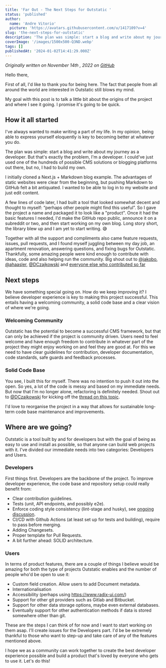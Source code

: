 ```yaml
---
title: 'Far Out - The Next Steps for Outstatic '
status: 'published'
author:
  name: 'Andre Vitorio'
  picture: 'https://avatars.githubusercontent.com/u/1417109?v=4'
slug: 'the-next-steps-for-outstatic'
description: 'The plan was simple: start a blog and write about my journey as a developer. But that''s exactly the problem, I''m a developer. '
coverImage: '/images/1500x500-Q3ND.webp'
tags: []
publishedAt: '2024-01-02T14:41:29.000Z'
---
```


*Originally written on November 14th , 2022 on [GitHub](https://github.com/avitorio/outstatic/discussions/56)*

Hello there,

First of all, I'd like to thank you for being here. The fact that people from all around the world are interested in Outstatic still blows my mind.

My goal with this post is to talk a little bit about the origins of the project and where I see it going. I promise it's going to be quick.

## How it all started

I've always wanted to make writing a part of my life. In my opinion, being able to express yourself eloquently is key to becoming better at whatever you do.

The plan was simple: start a blog and write about my journey as a developer. But that's exactly the problem, I'm a developer. I could've just used one of the hundreds of possible CMS solutions or blogging platforms out there, but no, I had to build my own.

I initially cloned a Next.js + Markdown blog example. The advantages of static websites were clear from the beginning, but pushing Markdown to GitHub felt a bit antiquated. I wanted to be able to log in to my website and just edit content.

A few lines of code later, I had built a tool that looked somewhat decent and thought to myself: “perhaps other people might find this useful”. So I gave the project a name and packaged it to look like a "product". Once it had the basic features I needed, I'd make the GitHub repo public, announce it on a subreddit or two, and then start working on my own blog. Long story short, the library blew up and I am yet to start writing. 😅

Together with all the support and compliments also came feature requests, issues, pull requests, and I found myself juggling between my day job, an apartment renovation, answering questions, and fixing bugs for Outstatic. Thankfully, some amazing people were kind enough to contribute with ideas, code and also helping run the community. Big shout out to [@jakobo](https://github.com/jakobo), [@ahaasler](https://github.com/ahaasler), [@DCzajkowski](https://github.com/DCzajkowski) and [everyone else who contributed so far](https://github.com/avitorio/outstatic/graphs/contributors)

## Next steps

We have something special going on. How do we keep improving it? I believe developer experience is key to making this project successful. This entails having a welcoming community, a solid code base and a clear vision of where we're going.

### Welcoming Community

Outstatic has the potential to become a successful CMS framework, but that can only be achieved if the project is community driven. Users need to feel welcome and have enough freedom to contribute in whatever part of the project they might enjoy working on and feel they are good at. For this we need to have clear guidelines for contribution, developer documentation, code standards, safe guards and feedback processes.

### Solid Code Base

You see, I built this for myself. There was no intention to push it out into the open. So yes, a lot of the code is messy and based on my immediate needs. But now that I'm no longer alone, refactoring is definitely needed. Shout out to [@DCzajkowski](https://github.com/DCzajkowski) for kicking off the [thread on this topic](https://github.com/avitorio/outstatic/discussions/54).

I'd love to reorganise the project in a way that allows for sustainable long-term code base maintenance and improvements.

## Where are we going?

Outstatic is a tool built by and for developers but with the goal of being as easy to use and install as possible, so that anyone can build web projects with it. I've divided our immediate needs into two categories: Developers and Users.

### Developers

First things first. Developers are the backbone of the project. To improve developer experience, the code base and repository setup could really benefit from:

- Clear contribution guidelines.
- Tests (unit, API endpoints, and possibly e2e).
- Enforce coding style consistency (lint-stage and husky), see [ongoing discussion](https://github.com/avitorio/outstatic/discussions/54#discussioncomment-4107145).
- CI/CD with Github Actions (at least set up for tests and building), require to pass before merging.
- Adding Changesets.
- Proper template for Pull Requests.
- A bit further ahead: SOLID architecture.

### Users

In terms of product features, there are a couple of things I believe would be amazing for both the type of projects Outstatic enables and the number of people who'd be open to use it:

- Custom field creation. Allow users to add Document metadata.
- Internationalisation
- Accessibility (perhaps using <https://www.radix-ui.com/>)
- Support for other git providers such as Gitlab and Bitbucket.
- Support for other data storage options, maybe even external databases.
- Eventually support for other authentication methods if data is stored somewhere other than git.

These are the steps I can think of for now and I want to start working on them asap. I'll create issues for the Developers part. I'd be be extremely thankful to those who want to step-up and take care of any of the features mentioned above.

I hope we as a community can work together to create the best developer experience possible and build a product that's loved by everyone who gets to use it. Let's do this!